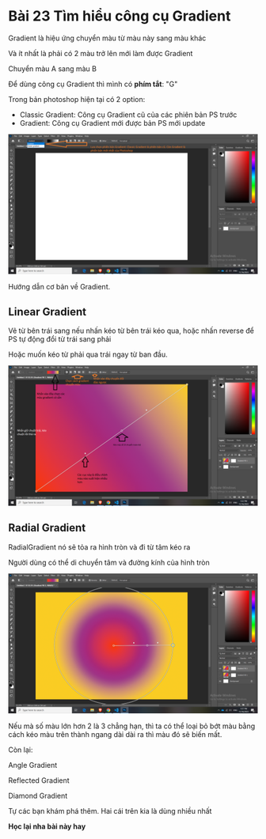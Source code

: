 # Bài 23 Tìm hiểu công cụ Gradient

Gradient là hiệu ứng chuyển màu từ màu này sang màu khác

Và ít nhất là phải có 2 màu trở lên mới làm được Gradient

Chuyển màu A sang màu B

Để dùng công cụ Gradient thì mình có **phím tắt**: "G"

Trong bản photoshop hiện tại có 2 option:

- Classic Gradient: Công cụ Gradient cũ của các phiên bản PS trước
- Gradient: Công cụ Gradient mới được bản PS mới update

![Select Version Gradient](img/Gradient.png)


Hướng dẫn cơ bản về Gradient.

## Linear Gradient

Vẽ từ bên trái sang nếu nhấn kéo từ bên trái kéo qua, hoặc nhấn reverse để PS tự động đổi từ trái sang phải

Hoặc muốn kéo từ phải qua trái ngay từ ban đầu.

![Tutorial](img/tutorial_gradient.png)

## Radial Gradient

RadialGradient nó sẽ tỏa ra hình tròn và đi từ tâm kéo ra

Người dùng có thể di chuyển tâm và đường kính của hình tròn

![Radial Gradient](img/radial_gradient.png)

Nếu mà số màu lớn hơn 2 là 3 chẳng hạn, thì ta có thể loại bỏ bớt màu bằng cách kéo màu trên thành ngang dài dài ra thì màu đó sẽ biến mất.


Còn lại:

 Angle Gradient

 Reflected Gradient

 Diamond Gradient

Tự các bạn khám phá thêm. Hai cái trên kia là dùng nhiều nhất




**Học lại nha bài này hay**


